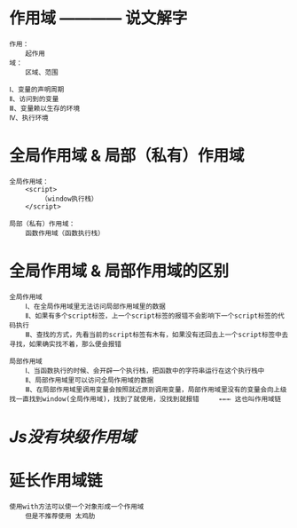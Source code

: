 # 作用域 ———— 说文解字

    作用：
        起作用
    域：
        区域、范围

    Ⅰ、变量的声明周期
    Ⅱ、访问到的变量
    Ⅲ、变量赖以生存的环境
    Ⅳ、执行环境


# 全局作用域 & 局部（私有）作用域

    全局作用域：
        <script>
            （window执行栈）
        </script>

    局部（私有）作用域：
        函数作用域（函数执行栈）


# 全局作用域 & 局部作用域的区别

    全局作用域
        Ⅰ、在全局作用域里无法访问局部作用域里的数据
        Ⅱ、如果有多个script标签，上一个script标签的报错不会影响下一个script标签的代码执行
        Ⅲ、查找的方式，先看当前的script标签有木有，如果没有还回去上一个script标签中去寻找，如果确实找不着，那么便会报错

    局部作用域
        Ⅰ、当函数执行的时候、会开辟一个执行栈，把函数中的字符串运行在这个执行栈中
        Ⅱ、局部作用域里可以访问全局作用域的数据
        Ⅲ、在局部作用域里调用变量会按照就近原则调用变量，局部作用域里没有的变量会向上级找一直找到window(全局作用域)，找到了就使用，没找到就报错     ←←← 这也叫作用域链

# ***Js没有块级作用域***


# 延长作用域链
    使用with方法可以使一个对象形成一个作用域
        但是不推荐使用 太鸡肋